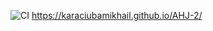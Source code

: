 ![CI](https://github.com/karaciubamikhail/AHJ-1/actions/workflows/web.yml/badge.svg) 
https://karaciubamikhail.github.io/AHJ-2/
